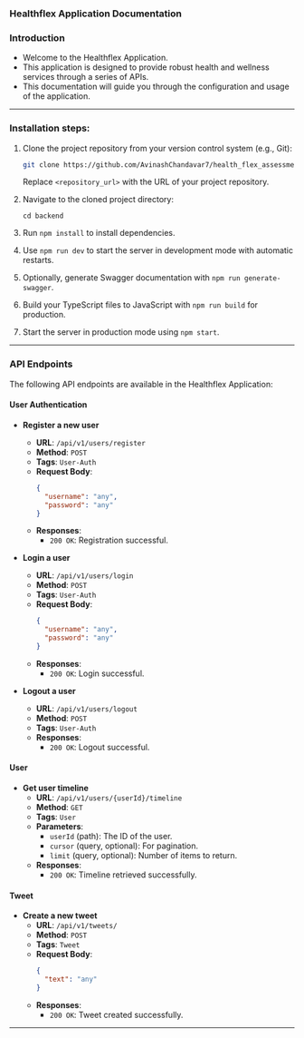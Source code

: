 ### Healthflex Application Documentation

### Introduction

- Welcome to the Healthflex Application.
- This application is designed to provide robust health and wellness services through a series of APIs.
- This documentation will guide you through the configuration and usage of the application.

---

### Installation steps:

1. Clone the project repository from your version control system (e.g., Git):

   ```bash
   git clone https://github.com/AvinashChandavar7/health_flex_assessment-.git
   ```

   Replace `<repository_url>` with the URL of your project repository.

2. Navigate to the cloned project directory:

   ```
   cd backend
   ```

3. Run `npm install` to install dependencies.

4. Use `npm run dev` to start the server in development mode with automatic restarts.

5. Optionally, generate Swagger documentation with `npm run generate-swagger`.

6. Build your TypeScript files to JavaScript with `npm run build` for production.

7. Start the server in production mode using `npm start`.

---

### API Endpoints

The following API endpoints are available in the Healthflex Application:

#### User Authentication

- **Register a new user**

  - **URL**: `/api/v1/users/register`
  - **Method**: `POST`
  - **Tags**: `User-Auth`
  - **Request Body**:
    ```json
    {
      "username": "any",
      "password": "any"
    }
    ```
  - **Responses**:
    - `200 OK`: Registration successful.

- **Login a user**

  - **URL**: `/api/v1/users/login`
  - **Method**: `POST`
  - **Tags**: `User-Auth`
  - **Request Body**:
    ```json
    {
      "username": "any",
      "password": "any"
    }
    ```
  - **Responses**:
    - `200 OK`: Login successful.

- **Logout a user**
  - **URL**: `/api/v1/users/logout`
  - **Method**: `POST`
  - **Tags**: `User-Auth`
  - **Responses**:
    - `200 OK`: Logout successful.

#### User

- **Get user timeline**
  - **URL**: `/api/v1/users/{userId}/timeline`
  - **Method**: `GET`
  - **Tags**: `User`
  - **Parameters**:
    - `userId` (path): The ID of the user.
    - `cursor` (query, optional): For pagination.
    - `limit` (query, optional): Number of items to return.
  - **Responses**:
    - `200 OK`: Timeline retrieved successfully.

#### Tweet

- **Create a new tweet**
  - **URL**: `/api/v1/tweets/`
  - **Method**: `POST`
  - **Tags**: `Tweet`
  - **Request Body**:
    ```json
    {
      "text": "any"
    }
    ```
  - **Responses**:
    - `200 OK`: Tweet created successfully.

---
